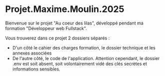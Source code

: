 # Projet.Maxime.Moulin.2025
Bienvenue sur le projet "Au coeur des lilas", développé pendant ma formation "Développeur web Fullstack".

Vous trouverez dans ce projet 2 dossiers séparés : 
- D'un côté le cahier des charges formation, le dossier technique et les annexes associées
- De l'autre côté, le code de l'application. Attention cependant, le dossier .env est soit absent, soit volontairement vidé des clés secrètes et informations sensibles.
